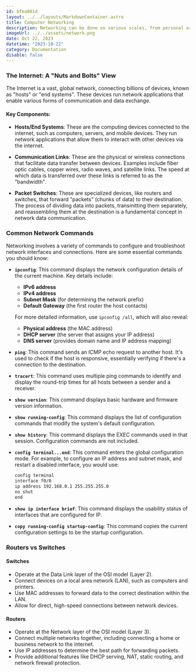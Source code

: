 ```yaml
---
id: bfea081d
layout: ../../layouts/MarkdownContainer.astro
title: Computer Networking
description: Networking can be done on various scales, from personal area networks (PANs), through local area networks (LANs), to wide area networks (WANs) spanning across cities, countries, or the entire globe. Networks can be wired or wireless, and they utilize a wide range of hardware and software technologies to facilitate communication and data exchange.
imageUrl: ../../assets/network.png
date: Oct 22, 2023
datetime: "2023-10-22"
category: Documentation
disable: false
---
```


### The Internet: A "Nuts and Bolts" View

The Internet is a vast, global network, connecting billions of devices, known as "hosts" or "end systems". These devices run network applications that enable various forms of communication and data exchange.

#### Key Components:

- **Hosts/End Systems**: These are the computing devices connected to the internet, such as computers, servers, and mobile devices. They run network applications that allow them to interact with other devices via the internet.

- **Communication Links**: These are the physical or wireless connections that facilitate data transfer between devices. Examples include fiber optic cables, copper wires, radio waves, and satellite links. The speed at which data is transferred over these links is referred to as the "bandwidth".

- **Packet Switches**: These are specialized devices, like routers and switches, that forward "packets" (chunks of data) to their destination. The process of dividing data into packets, transmitting them separately, and reassembling them at the destination is a fundamental concept in network data communication.

### Common Network Commands

Networking involves a variety of commands to configure and troubleshoot network interfaces and connections. Here are some essential commands you should know:

- **`ipconfig`**: This command displays the network configuration details of the current machine. Key details include:

  - **IPv6 address**
  - **IPv4 address**
  - **Subnet Mask** (for determining the network prefix)
  - **Default Gateway** (the first router the host contacts)

  For more detailed information, use `ipconfig /all`, which will also reveal:

  - **Physical address** (the MAC address)
  - **DHCP server** (the server that assigns your IP address)
  - **DNS server** (provides domain name and IP address mapping)

- **`ping`**: This command sends an ICMP echo request to another host. It's used to check if the host is responsive, essentially verifying if there's a connection to the destination.

- **`tracert`**: This command uses multiple ping commands to identify and display the round-trip times for all hosts between a sender and a receiver.

- **`show version`**: This command displays basic hardware and firmware version information.

- **`show running-config`**: This command displays the list of configuration commands that modify the system's default configuration.

- **`show history`**: This command displays the EXEC commands used in that session. Configuration commands are not included.

- **`config terminal...end`**: This command enters the global configuration mode. For example, to configure an IP address and subnet mask, and restart a disabled interface, you would use:

  ```bash
  config terminal
  interface f0/0
  ip address 192.168.0.1 255.255.255.0
  no shut
  end
  ```

- **`show ip interface brief`**: This command displays the usability status of interfaces that are configured for IP.

- **`copy running-config startup-config`**: This command copies the current configuration settings to be the startup configuration.

### Routers vs Switches

#### Switches

- Operate at the Data Link layer of the OSI model (Layer 2).
- Connect devices on a local area network (LAN), such as computers and printers.
- Use MAC addresses to forward data to the correct destination within the LAN.
- Allow for direct, high-speed connections between network devices.

#### Routers

- Operate at the Network layer of the OSI model (Layer 3).
- Connect multiple networks together, including connecting a home or business network to the internet.
- Use IP addresses to determine the best path for forwarding packets.
- Provide additional features like DHCP serving, NAT, static routing, and network firewall protection.
